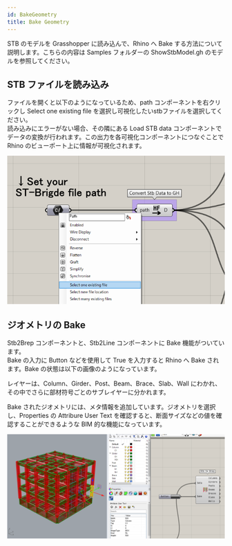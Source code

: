 ```yaml
---
id: BakeGeometry
title: Bake Geometry
---
```


STB のモデルを Grasshopper に読み込んで、Rhino へ Bake する方法について説明します。こちらの内容は Samples フォルダーの ShowStbModel.gh のモデルを参照してください。

## STB ファイルを読み込み

ファイルを開くと以下のようになっているため、path コンポーネントを右クリックし Select one existing file を選択し可視化したいstbファイルを選択してください。  
読み込みにエラーがない場合、その隣にある Load STB data コンポーネントでデータの変換が行われます。この出力を各可視化コンポーネントにつなぐことで Rhino のビューポート上に情報が可視化されます。

![](../../images/ShowStbModel/input.png)

## ジオメトリの Bake

Stb2Brep コンポーネントと、Stb2Line コンポーネントに Bake 機能がついています。  
Bake の入力に Button などを使用して True を入力すると Rhino へ Bake されます。Bake の状態は以下の画像のようになっています。

レイヤーは、Column、Girder、Post、Beam、Brace、Slab、Wall にわかれ、その中でさらに部材符号ごとのサブレイヤーに分かれます。

Bake されたジオメトリには、メタ情報を追加しています。ジオメトリを選択し、Properties の Attribure User Text を確認すると、断面サイズなどの値を確認することができるような BIM 的な機能になっています。

![](../../images/BakeGeometry/Bake.png)
